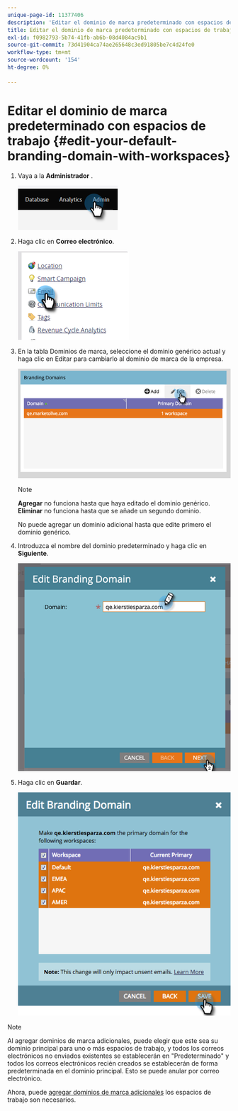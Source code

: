 ```yaml
---
unique-page-id: 11377406
description: 'Editar el dominio de marca predeterminado con espacios de trabajo: documentos de Marketo: documentación del producto'
title: Editar el dominio de marca predeterminado con espacios de trabajo
exl-id: f0982793-5b74-41fb-ab6b-08d4084ac9b1
source-git-commit: 73d41904ca74ae265648c3ed91805be7c4d24fe0
workflow-type: tm+mt
source-wordcount: '154'
ht-degree: 0%

---
```


# Editar el dominio de marca predeterminado con espacios de trabajo {#edit-your-default-branding-domain-with-workspaces}

1. Vaya a la **Administrador** .

   ![](assets/edit-your-default-branding-domain-with-workspaces-1.png)

1. Haga clic en **Correo electrónico**.

   ![](assets/edit-your-default-branding-domain-with-workspaces-2.png)

1. En la tabla Dominios de marca, seleccione el dominio genérico actual y haga clic en Editar para cambiarlo al dominio de marca de la empresa.

   ![](assets/edit-your-default-branding-domain-with-workspaces-3.png)

   >[!NOTE]
   >
   >**Agregar** no funciona hasta que haya editado el dominio genérico. **Eliminar** no funciona hasta que se añade un segundo dominio.
   >
   >No puede agregar un dominio adicional hasta que edite primero el dominio genérico.

1. Introduzca el nombre del dominio predeterminado y haga clic en **Siguiente**.

   ![](assets/edit-your-default-branding-domain-with-workspaces-4.png)

1. Haga clic en **Guardar**.

   ![](assets/edit-your-default-branding-domain-with-workspaces-5.png)

>[!NOTE]
>
>Al agregar dominios de marca adicionales, puede elegir que este sea su dominio principal para uno o más espacios de trabajo, y todos los correos electrónicos no enviados existentes se establecerán en &quot;Predeterminado&quot; y todos los correos electrónicos recién creados se establecerán de forma predeterminada en el dominio principal. Esto se puede anular por correo electrónico.

Ahora, puede [agregar dominios de marca adicionales](/help/marketo/product-docs/administration/email-setup/add-multiple-branding-domains/add-an-additional-branding-domain-with-workspaces.md) los espacios de trabajo son necesarios.
